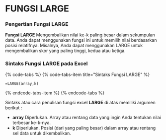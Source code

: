 # FUNGSI LARGE

### Pengertian Fungsi **LARGE**

**Fungsi LARGE** Mengembalikan nilai ke-k paling besar dalam sekumpulan data. Anda dapat menggunakan fungsi ini untuk memilih nilai berdasarkan posisi relatifnya. Misalnya, Anda dapat menggunakan LARGE untuk mengembalikan skor yang paling tinggi, kedua atau ketiga.

### Sintaks Fungsi **LARGE** pada Excel

{% code-tabs %}
{% code-tabs-item title="Sintaks Fungsi LARGE" %}
```text
=LARGE(array,k)
```
{% endcode-tabs-item %}
{% endcode-tabs %}

Sintaks atau cara penulisan fungsi excel **LARGE** di atas memiliki argumen berikut :

* **array** Diperlukan. Array atau rentang data yang ingin Anda tentukan nilai terbesar ke-k-nya.
* **k** Diperlukan. Posisi \(dari yang paling besar\) dalam array atau rentang sel data untuk dikembalikan.

